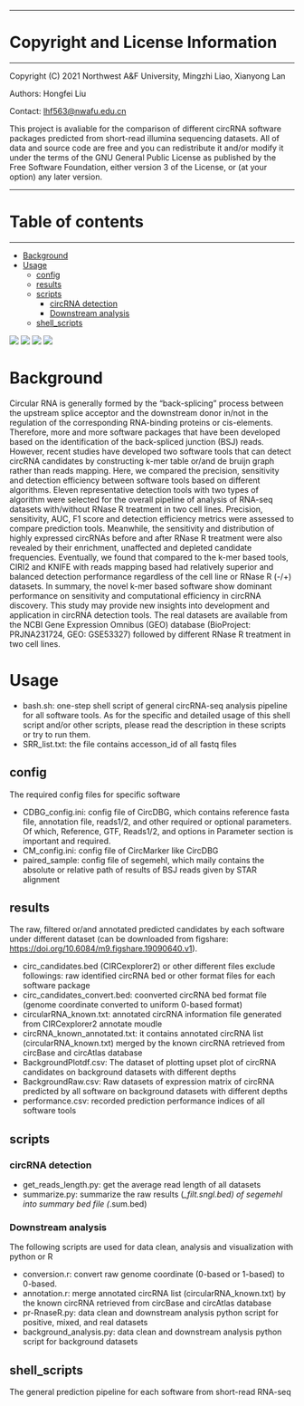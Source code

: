 **********************************
# Copyright and License Information
**********************************
Copyright (C) 2021
Northwest A&F University,
Mingzhi Liao, Xianyong Lan
  
Authors: Hongfei Liu

Contact: lhf563@nwafu.edu.cn

This project is avaliable for the comparison of different circRNA software packages predicted from short-read illumina sequencing datasets.
All of data and source code are free and you can redistribute it and/or modify
it under the terms of the GNU General Public License as published by
the Free Software Foundation, either version 3 of the License, or
(at your option) any later version.

******************
# Table of contents
******************
* [Background](#background)
* [Usage](#usage)
  * [config](#config)
  * [results](#results)
  * [scripts](#scripts)
    * [circRNA detection](#circrna-detection)
    * [Downstream analysis](#downstream-analysis)
  * [shell\_scripts](#shell_scripts)
  
[![](https://img.shields.io/badge/Python-3.5.2-brightgreen)](https://www.python.org/downloads/release/python-352/)
![](https://img.shields.io/badge/matplotlib-3.3.3-blue)
[![](https://img.shields.io/badge/R-4.1.0-orange)](https://cloud.r-project.org/src/base/R-4/R-4.1.0.tar.gz)
![](https://img.shields.io/badge/ggplot2-3.3.5-red)
# Background
Circular RNA is generally formed by the “back-splicing” process between the upstream splice acceptor and the downstream donor in/not in the regulation of the corresponding RNA-binding proteins or cis-elements. Therefore, more and more software packages that have been developed based on the identification of the back-spliced junction (BSJ) reads. However, recent studies have developed two software tools that can detect circRNA candidates by constructing k-mer table or/and de bruijn graph rather than reads mapping.
Here, we compared the precision, sensitivity and detection efficiency between software tools based on different algorithms. Eleven representative detection tools with two types of algorithm were selected for the overall pipeline of analysis of RNA-seq datasets with/without RNase R treatment in two cell lines. Precision, sensitivity, AUC, F1 score and detection efficiency metrics were assessed to compare prediction tools. Meanwhile, the sensitivity and distribution of highly expressed circRNAs before and after RNase R treatment were also revealed by their enrichment, unaffected and depleted candidate frequencies. Eventually, we found that compared to the k-mer based tools, CIRI2 and KNIFE with reads mapping based had relatively superior and balanced detection performance regardless of the cell line or RNase R (-/+) datasets. In summary, the novel k-mer based software show dominant performance on sensitivity and computational efficiency in circRNA discovery. This study may provide new insights into development and application in circRNA detection tools.
The real datasets are available from the NCBI Gene Expression Omnibus (GEO) database (BioProject: PRJNA231724, GEO: GSE53327) followed by different RNase R treatment in two cell lines.
# Usage
- bash.sh: one-step shell script of general circRNA-seq analysis pipeline for all software tools. As for the specific and detailed usage of this shell script and/or other scripts, please read the description in these scripts or try to run them.
- SRR_list.txt: the file contains accesson_id of all fastq files
## config
The required config files for specific software
- CDBG_config.ini: config file of CircDBG, which contains reference fasta file, annotation file, reads1/2, and other required or optional parameters. Of which, Reference, GTF, Reads1/2, and options in Parameter section is important and required.
- CM_config.ini: config file of CircMarker like CircDBG
- paired_sample: config file of segemehl, which maily contains the absolute or relative path of results of BSJ reads given by STAR alignment
## results  
The raw, filtered or/and annotated predicted candidates by each software under different dataset (can be downloaded from figshare: https://doi.org/10.6084/m9.figshare.19090640.v1).
- circ_candidates.bed (CIRCexplorer2) or other different files exclude followings: raw identified circRNA bed or other format files for each software package
- circ_candidates_convert.bed: coonverted circRNA bed format file (genome coordinate converted to uniform 0-based format)
- circularRNA_known.txt: annotated circRNA information file generated from CIRCexplorer2 annotate moudle
- circRNA_known_annotated.txt: it contains annotated circRNA list (circularRNA_known.txt) merged by the known circRNA retrieved from circBase and circAtlas database
- BackgroundPlotdf.csv: The dataset of plotting upset plot of circRNA candidates on background datasets with different depths
- BackgroundRaw.csv: Raw datasets of expression matrix of circRNA predicted by all software on background datasets with different depths
- performance.csv: recorded prediction performance indices of all software tools
## scripts
### circRNA detection
- get_reads_length.py: get the average read length of all datasets
- summarize.py: summarize the raw results (*_filt.sngl.bed) of segemehl into summary bed file (*.sum.bed)
### Downstream analysis
The following scripts are used for data clean, analysis and visualization with python or R
- conversion.r: convert raw genome coordinate (0-based or 1-based) to 0-based.
- annotation.r: merge annotated circRNA list (circularRNA_known.txt) by the known circRNA retrieved from circBase and circAtlas database
- pr-RnaseR.py: data clean and downstream analysis python script for positive, mixed, and real datasets
- background_analysis.py: data clean and downstream analysis python script for background datasets
## shell_scripts  
The general prediction pipeline for each software from short-read RNA-seq

